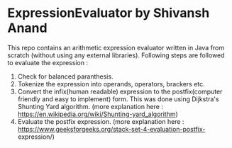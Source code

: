 # ExpressionEvaluator by Shivansh Anand
This repo contains an arithmetic expression evaluator written in Java from scratch (without using any external libraries).
Following steps are followed to evaluate the expression :
  1. Check for balanced paranthesis.
  2. Tokenize the expression into operands, operators, brackers etc.
  3. Convert the infix(human readable) expression to the postfix(computer friendly and easy to implement) form. This was done        using Dijkstra's Shunting Yard algorithm. (more explanation here : https://en.wikipedia.org/wiki/Shunting-yard_algorithm)
  4. Evaluate the postfix expression. (more explanation here : https://www.geeksforgeeks.org/stack-set-4-evaluation-postfix-        expression/)
  
